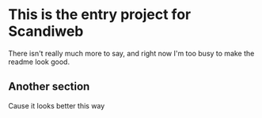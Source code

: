 # This is the entry project for Scandiweb

There isn't really much more to say, and right now I'm too busy to make the readme look good.

## Another section

Cause it looks better this way
